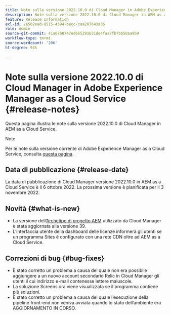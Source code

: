 ```yaml
---
title: Note sulla versione 2022.10.0 di Cloud Manager in Adobe Experience Manager as a Cloud Service
description: Note sulla versione 2022.10.0 di Cloud Manager in AEM as a Cloud Service.
feature: Release Information
exl-id: 2e502ead-8515-4594-becc-caa207643a36
role: Admin
source-git-commit: 41a67b0747ed665291631de4faa7fb7bb50aa9b9
workflow-type: tm+mt
source-wordcount: '206'
ht-degree: 94%

---
```


# Note sulla versione 2022.10.0 di Cloud Manager in Adobe Experience Manager as a Cloud Service {#release-notes}

Questa pagina illustra le note sulla versione 2022.10.0 di Cloud Manager in AEM as a Cloud Service.

>[!NOTE]
>
>Per le note sulla versione corrente di Adobe Experience Manager as a Cloud Service, consulta [questa pagina](/help/release-notes/release-notes-cloud/release-notes-current.md).

## Data di pubblicazione {#release-date}

La data di pubblicazione di Cloud Manager versione 2022.10.0 in AEM as a Cloud Service è il 6 ottobre 2022. La prossima versione è pianificata per il 3 novembre 2022.

## Novità {#what-is-new}

* La versione dell’[Archetipo di progetto AEM](https://experienceleague.adobe.com/docs/experience-manager-core-components/using/developing/archetype/overview.html?lang=it) utilizzato da Cloud Manager è stata aggiornata alla versione 39.
* L’interfaccia utente della dashboard delle licenze informerà gli utenti se un programma Sites è configurato con una rete CDN oltre ad AEM as a Cloud Service.

## Correzioni di bug {#bug-fixes}

* È stato corretto un problema a causa del quale non era possibile aggiungere a un nuovo account secondario Relic in Cloud Manager gli utenti il cui indirizzo e-mail contenesse lettere maiuscole.
* La soluzione Screens ora viene visualizzata se il programma contiene più soluzioni.
* È stato corretto un problema a causa del quale l’esecuzione della pipeline front-end non veniva avviata quando lo stato dell’ambiente era AGGIORNAMENTO IN CORSO.
